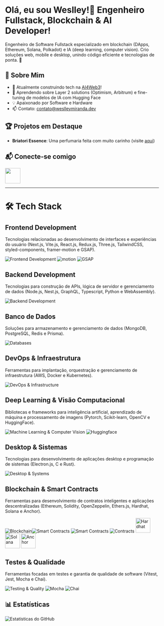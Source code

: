 # Olá, eu sou Weslley!👋 Engenheiro Fullstack, Blockchain & AI Developer!

Engenheiro de Software Fullstack especializado em blockchain (DApps, Ethereum, Solana, Polkadot) e IA (deep learning, computer vision). Crio soluções web, mobile e desktop, unindo código eficiente e tecnologias de ponta. 🚀

## 🌟 Sobre Mim
- 🔭 Atualmente construindo tech na [AI4Web3](https://ai4web3.net)!
- 🌱 Aprendendo sobre Layer 2 solutions (Optimism, Arbitrum) e fine-tuning de modelos de IA com Hugging Face
- 💡 Apaixonado por Software e Hardware
- 📫 Contato: [contato@weslleymiranda.dev](mailto:seu.email@example.com)

## 🏆 Projetos em Destaque

- **Briatori Essence**: Uma perfumaria feita com muito carinho (visite [aqui](https://www.briatoriessence.com))

## 📬 Conecte-se comigo
[<img src="https://skillicons.dev/icons?i=linkedin" height="50"/>](https://www.linkedin.com/in/weslley-miranda/)


---

# 🛠 Tech Stack
## Frontend Development
Tecnologias relacionadas ao desenvolvimento de interfaces e experiências do usuário (Next.js, Vite.js, React.js, Redux.js, Three.js, TailwindCSS, styled-components, framer-motion e GSAP).

![Frontend Development](https://skillicons.dev/icons?i=nextjs,vite,react,redux,threejs,tailwindcss,styledcomponents) <img 
alt="motion" src="https://avatars.githubusercontent.com/u/84441432?s=48&v=4"> <img alt="GSAP" src="https://avatars.githubusercontent.com/u/2386673?s=48&v=4" />

## Backend Development
Tecnologias para construção de APIs, lógica de servidor e gerenciamento de dados (Node.js, Nest.js, GraphQL, Typescript, Python e WebAssembly).  

![Backend Development](https://skillicons.dev/icons?i=nodejs,nestjs,graphql,typescript,python,webassembly)

## Banco de Dados
Soluções para armazenamento e gerenciamento de dados (MongoDB, PostgreSQL, Redis e Prisma).

![Databases](https://skillicons.dev/icons?i=mongodb,postgresql,redis,prisma)

## DevOps & Infraestrutura
Ferramentas para implantação, orquestração e gerenciamento de infraestrutura (AWS, Docker e Kubernetes).  

![DevOps & Infrastructure](https://skillicons.dev/icons?i=aws,docker,kubernetes,linux)

## Deep Learning & Visão Computacional
Bibliotecas e frameworks para inteligência artificial, aprendizado de máquina e processamento de imagens (Pytorch, Scikit-learn, OpenCV e HuggingFace).  

![Machine Learning & Computer Vision](https://skillicons.dev/icons?i=pytorch,sklearn,opencv)  ![Huggingface](https://avatars.githubusercontent.com/u/25720743?s=48&v=4)

## Desktop & Sistemas
Tecnologias para desenvolvimento de aplicações desktop e programação de sistemas (Electron.js, C e Rust).  

![Desktop & Systems](https://skillicons.dev/icons?i=electron,c,rust)

## Blockchain & Smart Contracts
Ferramentas para desenvolvimento de contratos inteligentes e aplicações descentralizadas (Ethereum, Solidity, OpenZeppelin, Ethers.js, Hardhat, Solana e Anchor).  

![Blockchain](https://img.icons8.com/?size=48&id=IhWBOFHtv6vx&format=png)![Smart Contracts](https://skillicons.dev/icons?i=solidity)  ![Smart Contracts](https://avatars.githubusercontent.com/u/20820676?s=48&v=4)  ![Contracts](https://avatars.githubusercontent.com/u/18492273?s=48&v=4)  <img alt="Hardhat" height="48" width="48" src="https://cdn.jsdelivr.net/gh/devicons/devicon@latest/icons/hardhat/hardhat-original.svg" /> <img widht="48" height="48" alt="Solana" src="https://avatars.githubusercontent.com/u/58729655?s=48&v=4" /> <img alt="Anchor" width="48" height="48" src="https://camo.githubusercontent.com/590ccfb4e70a27673047ee879ed409981c05b2da403e60b4aaa7961ccdb46001/68747470733a2f2f7062732e7477696d672e636f6d2f6d656469612f46565556614f3958454141756c764b3f666f726d61743d706e67266e616d653d736d616c6c" />


## Testes & Qualidade
Ferramentas focadas em testes e garantia de qualidade de software (Vitest, Jest, Mocha e Chai).  

![Testing & Quality](https://skillicons.dev/icons?i=vitest,jest) ![Mocha](https://avatars.githubusercontent.com/u/8770005?s=48&v=4) ![Chai](https://avatars.githubusercontent.com/u/1515293?s=48&v=4)

## 📊 Estatísticas
![Estatísticas do GitHub](https://github-readme-stats.vercel.app/api?username=weslleymirandadev&show_icons=true&theme=chartreuse-dark)

